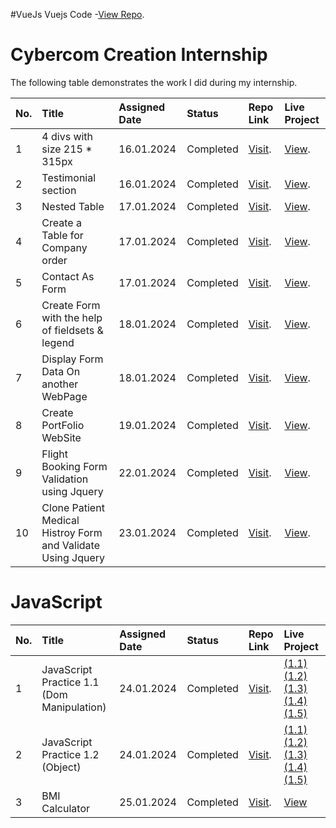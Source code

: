 #VueJs 
Vuejs Code -[View Repo](https://github.com/tushargadher/VueJs). 
# Cybercom Creation Internship

The following table demonstrates the work I did during my internship.


| No. | Title                         | Assigned Date | Status    | Repo Link                                                                                             | Live Project                                                                                          |
| :-- | :---------------------------- | :------------ | :-------- | :---------------------------------------------------------------------------------------------------- | :---------------------------------------------------------------------------------------------------- |
| 1   | 4 divs with size 215 \* 315px | 16.01.2024    | Completed | [Visit](https://github.com/tushargadher/Cybercom-Creation/tree/master/HTML/HTML%20Practice%201).      | [View](https://tushargadher.github.io/Cybercom-Creation/HTML/HTML%20Practice%201). |
| 2   | Testimonial section           | 16.01.2024    | Completed | [Visit](https://github.com/tushargadher/Cybercom-Creation/blob/master/HTML/HTML%20Practice%202.html). | [View](https://tushargadher.github.io/Cybercom-Creation/HTML/HTML%20Practice%202.html).               |
| 3   | Nested Table | 17.01.2024    | Completed | [Visit](https://github.com/tushargadher/Cybercom-Creation/blob/master/HTML/HTML%20Practice%203.html).      | [View](https://tushargadher.github.io/Cybercom-Creation/HTML/HTML%20Practice%203.html). |
| 4   | Create a Table for Company order | 17.01.2024    | Completed | [Visit](https://github.com/tushargadher/Cybercom-Creation/tree/master/HTML/HTML%20Practice%204).      | [View](https://tushargadher.github.io/Cybercom-Creation/HTML/HTML%20Practice%204). |
| 5   | Contact As Form | 17.01.2024    | Completed | [Visit](https://github.com/tushargadher/Cybercom-Creation/tree/master/HTML/HTML%20Practice%205).      | [View](https://tushargadher.github.io/Cybercom-Creation/HTML/HTML%20Practice%205). |
| 6   | Create Form with the help of fieldsets & legend| 18.01.2024    | Completed | [Visit](https://github.com/tushargadher/Cybercom-Creation/tree/master/HTML/HTML%20Practice%206).      | [View](https://tushargadher.github.io/Cybercom-Creation/HTML/HTML%20Practice%206). |
| 7   | Display Form Data On another WebPage | 18.01.2024    | Completed | [Visit](https://github.com/tushargadher/Cybercom-Creation/tree/master/HTML/HTML%20Practice%207).      | [View](https://tushargadher.github.io/Cybercom-Creation/HTML/HTML%20Practice%207). |
| 8   | Create PortFolio WebSite | 19.01.2024    | Completed | [Visit](https://github.com/tushargadher/Cybercom-Creation/tree/master/PortFolio).      | [View](https://tushargadher.github.io/Cybercom-Creation/PortFolio/). |
| 9   | Flight Booking Form Validation using Jquery | 22.01.2024    | Completed | [Visit](https://github.com/tushargadher/Cybercom-Creation/tree/master/Jquery/Flight%20Book%20Form).      | [View](https://tushargadher.github.io/Cybercom-Creation/Jquery/Flight%20Book%20Form/). |
| 10   | Clone Patient Medical Histroy Form and Validate Using Jquery | 23.01.2024    | Completed | [Visit](https://github.com/tushargadher/Cybercom-Creation/tree/master/Jquery/Medical%20Form).      | [View](https://tushargadher.github.io/Cybercom-Creation/Jquery/Medical%20Form/). |

# JavaScript

| No. | Title                         | Assigned Date | Status    | Repo Link                                                                                             | Live Project                                                                                          |
| :-- | :---------------------------- | :------------ | :-------- | :---------------------------------------------------------------------------------------------------- | :---------------------------------------------------------------------------------------------------- |
| 1   | JavaScript Practice 1.1 (Dom Manipulation) | 24.01.2024    | Completed | [Visit](https://github.com/tushargadher/Cybercom-Creation/tree/master/JavaScript/JavaScript_Practice_1.1).      | [(1.1)](https://tushargadher.github.io/Cybercom-Creation/JavaScript/JavaScript_Practice_1.1/practice1.html)  [(1.2)](https://tushargadher.github.io/Cybercom-Creation/JavaScript/JavaScript_Practice_1.1/practice2.html)  [(1.3)](https://tushargadher.github.io/Cybercom-Creation/JavaScript/JavaScript_Practice_1.1/practice3.html)  [(1.4)](https://tushargadher.github.io/Cybercom-Creation/JavaScript/JavaScript_Practice_1.1/practice4.html)  [(1.5)](https://tushargadher.github.io/Cybercom-Creation/JavaScript/JavaScript_Practice_1.1/practice5.html) |
| 2   | JavaScript Practice 1.2 (Object) | 24.01.2024    | Completed | [Visit](https://github.com/tushargadher/Cybercom-Creation/tree/master/JavaScript/JavaScript_Practice_1.2).      | [(1.1)](https://tushargadher.github.io/Cybercom-Creation/JavaScript/JavaScript_Practice_1.2/practice1.html)  [(1.2)](https://tushargadher.github.io/Cybercom-Creation/JavaScript/JavaScript_Practice_1.2/practice2.html)  [(1.3)](https://tushargadher.github.io/Cybercom-Creation/JavaScript/JavaScript_Practice_1.2/practice3.html)  [(1.4)](https://tushargadher.github.io/Cybercom-Creation/JavaScript/JavaScript_Practice_1.2/practice4.html)  [(1.5)](https://tushargadher.github.io/Cybercom-Creation/JavaScript/JavaScript_Practice_1.2/practice5.html) |
| 3   | BMI Calculator  | 25.01.2024    | Completed | [Visit](https://github.com/tushargadher/Cybercom-Creation/tree/master/JavaScript/BMI%20Calculator).      | [View](https://tushargadher.github.io/Cybercom-Creation/JavaScript/BMI%20Calculator/)   |

